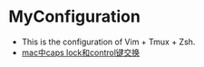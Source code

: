 # MyConfiguration
* This is the configuration of Vim + Tmux + Zsh.
* [mac中caps lock和control键交换](https://blog.csdn.net/qha0731/article/details/70835627)
